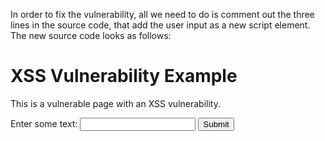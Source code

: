 In order to fix the vulnerability, all we need to do is comment out the three lines in the source code, that add the user input as a new script element. The new source code looks as follows:

<!DOCTYPE html>
<html>
<head>
    <title>Vulnerable XSS Example</title>
</head>
<body>
    <h1>XSS Vulnerability Example</h1>
    <p>This is a vulnerable page with an XSS vulnerability.</p>
    <form>
        <label for="inputText">Enter some text:</label>
        <input type="text" id="inputText">
        <button type="button" onclick="displayText()">Submit</button>
    </form>
    <div id="output"></div>
    <script>
        document.cookie = "ftCookies=If_You_See_Me_Its_Win";
        function displayText() {
            var userInput = document.getElementById("inputText").value;
            document.getElementById("output").innerHTML = "<b>" + userInput + "</b>";

            // var script = document.createElement("script");
            // script.textContent = userInput;
            // document.body.appendChild(script);
        }
    </script>
    <div id="cookieOutput"></div>
</body>
</html>


With theese changes we only show the userInput as text, but not append script elements anymore.